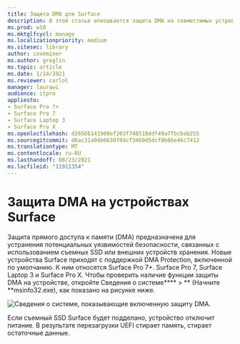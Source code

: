 ```yaml
---
title: Защита DMA для Surface
description: В этой статье описывается защита DMA на совместимых устройствах Surface
ms.prod: w10
ms.mktglfcycl: manage
ms.localizationpriority: medium
ms.sitesec: library
author: coveminer
ms.author: greglin
ms.topic: article
ms.date: 1/14/2021
ms.reviewer: carlol
manager: laurawi
audience: itpro
appliesto:
- Surface Pro 7+
- Surface Pro 7
- Surface Laptop 3
- Surface Pro X
ms.openlocfilehash: d2656b141908ef203f748518ddf49a7fbcbab255
ms.sourcegitcommit: d6ac31a94b6630f04cf3469d5dcf8b66e46c7412
ms.translationtype: MT
ms.contentlocale: ru-RU
ms.lasthandoff: 08/23/2021
ms.locfileid: "11911354"
---
```

# <a name="dma-protection-on-surface-devices"></a>Защита DMA на устройствах Surface

Защита прямого доступа к памяти (DMA) предназначена для устранения потенциальных уязвимостей безопасности, связанных с использованием съемных SSD или внешних устройств хранения. Новые устройства Surface приходят с поддержкой DMA Protection, включенной по умолчанию. К ним относятся Surface Pro 7+. Surface Pro 7, Surface Laptop 3 и Surface Pro X.  Чтобы проверить наличие функции защиты DMA на устройстве, откройте Сведения о системе****  >  ** (Начните **msinfo32.exe), как показано на рисунке ниже.

![Сведения о системе, показывающие включенную защиту DMA.](images/systeminfodma.png)

Если съемный SSD Surface будет подделано, устройство отключит питание. В результате перезагрузки UEFI стирает память, стирает остаточные данные.
